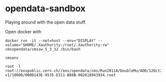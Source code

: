 # opendata-sandbox
Playing around with the open data stuff. 


Open docker with

```
docker run -it --net=host --env="DISPLAY" --volume="$HOME/.Xauthority:/root/.Xauthority:rw" cmsopendata/cmssw_5_3_32 /bin/bash

cmsenv

root -l root://eospublic.cern.ch//eos/opendata/cms/Run2011A/DoubleMu/AOD/12Oct2013-v1/10000/000D143E-9535-E311-B88B-002618943934.root
```
